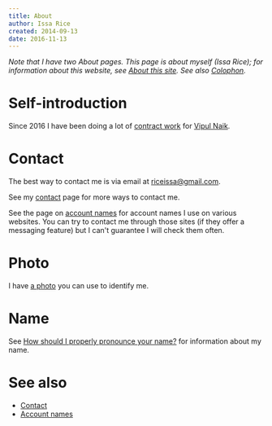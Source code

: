 ```yaml
---
title: About
author: Issa Rice
created: 2014-09-13
date: 2016-11-13
---
```


*Note that I have two About pages. This page is about myself (Issa Rice); for information about this website, see [About this site](). See also [Colophon]().*

# Self-introduction

Since 2016 I have been doing a lot of [contract
work](https://contractwork.vipulnaik.com/worker.php?worker=Issa+Rice) for
[Vipul Naik](https://vipulnaik.com/).

# Contact

The best way to contact me is via email at
[riceissa@gmail.com](mailto:riceissa@gmail.com).

See my [contact]() page for more ways to contact me.

See the page on [account names]() for account names I use on various websites.
You can try to contact me through those sites (if they offer a messaging
feature) but I can't guarantee I will check them often.

# Photo

I have [a photo](identification-photo.jpg) you can use to identify me.

# Name

See [How should I properly pronounce your name?]() for information about
my name.

# See also

- [Contact](contact)
- [Account names](account-names)
